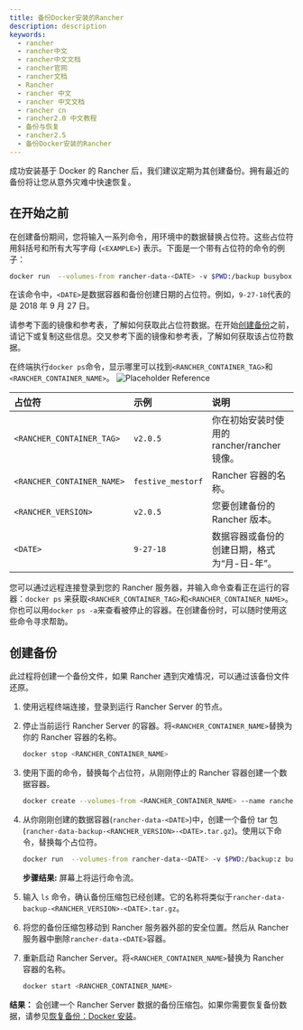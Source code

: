 ```yaml
---
title: 备份Docker安装的Rancher
description: description
keywords:
  - rancher
  - rancher中文
  - rancher中文文档
  - rancher官网
  - rancher文档
  - Rancher
  - rancher 中文
  - rancher 中文文档
  - rancher cn
  - rancher2.0 中文教程
  - 备份与恢复
  - rancher2.5
  - 备份Docker安装的Rancher
---
```


成功安装基于 Docker 的 Rancher 后，我们建议定期为其创建备份。拥有最近的备份将让您从意外灾难中快速恢复。

## 在开始之前

在创建备份期间，您将输入一系列命令，用环境中的数据替换占位符。这些占位符用斜括号和所有大写字母 (`<EXAMPLE>`) 表示。下面是一个带有占位符的命令的例子：

```bash
docker run  --volumes-from rancher-data-<DATE> -v $PWD:/backup busybox tar pzcvf /backup/rancher-data-backup-<RANCHER_VERSION>-<DATE>.tar.gz /var/lib/rancher
```

在该命令中，`<DATE>`是数据容器和备份创建日期的占位符。例如，`9-27-18`代表的是 2018 年 9 月 27 日。

请参考下面的镜像和参考表，了解如何获取此占位符数据。在开始[创建备份](#创建备份)之前，请记下或复制这些信息。交叉参考下面的镜像和参考表，了解如何获取该占位符数据。

在终端执行`docker ps`命令，显示哪里可以找到`<RANCHER_CONTAINER_TAG>`和`<RANCHER_CONTAINER_NAME>`。
![Placeholder Reference](/img/rancher/placeholder-ref.png)

| 占位符                     | 示例              | 说明                                         |
| :------------------------- | :---------------- | :------------------------------------------- |
| `<RANCHER_CONTAINER_TAG>`  | `v2.0.5`          | 你在初始安装时使用的 rancher/rancher 镜像。  |
| `<RANCHER_CONTAINER_NAME>` | `festive_mestorf` | Rancher 容器的名称。                         |
| `<RANCHER_VERSION>`        | `v2.0.5`          | 您要创建备份的 Rancher 版本。                |
| `<DATE>`                   | `9-27-18`         | 数据容器或备份的创建日期，格式为“月-日-年”。 |

您可以通过远程连接登录到您的 Rancher 服务器，并输入命令查看正在运行的容器：`docker ps` 来获取`<RANCHER_CONTAINER_TAG>`和`<RANCHER_CONTAINER_NAME>`。你也可以用`docker ps -a`来查看被停止的容器。在创建备份时，可以随时使用这些命令寻求帮助。

## 创建备份

此过程将创建一个备份文件，如果 Rancher 遇到灾难情况，可以通过该备份文件还原。

1. 使用远程终端连接，登录到运行 Rancher Server 的节点。

1. 停止当前运行 Rancher Server 的容器。将`<RANCHER_CONTAINER_NAME>`替换为你的 Rancher 容器的名称。

   ```bash
   docker stop <RANCHER_CONTAINER_NAME>
   ```

1. 使用下面的命令，替换每个占位符，从刚刚停止的 Rancher 容器创建一个数据容器。

   ```bash
   docker create --volumes-from <RANCHER_CONTAINER_NAME> --name rancher-data-<DATE> rancher/rancher:<RANCHER_CONTAINER_TAG>
   ```

1. 从你刚刚创建的数据容器(`rancher-data-<DATE>`)中，创建一个备份 tar 包(`rancher-data-backup-<RANCHER_VERSION>-<DATE>.tar.gz`)。使用以下命令，替换每个占位符。

   ```bash
   docker run  --volumes-from rancher-data-<DATE> -v $PWD:/backup:z busybox tar pzcvf /backup/rancher-data-backup-<RANCHER_VERSION>-<DATE>.tar.gz /var/lib/rancher
   ```

   **步骤结果:** 屏幕上将运行命令流。

1. 输入 `ls` 命令，确认备份压缩包已经创建。它的名称将类似于`rancher-data-backup-<RANCHER_VERSION>-<DATE>.tar.gz`。

1. 将您的备份压缩包移动到 Rancher 服务器外部的安全位置。然后从 Rancher 服务器中删除`rancher-data-<DATE>`容器。

1. 重新启动 Rancher Server。将`<RANCHER_CONTAINER_NAME>`替换为 Rancher 容器的名称。

   ```bash
   docker start <RANCHER_CONTAINER_NAME>
   ```

**结果：** 会创建一个 Rancher Server 数据的备份压缩包。如果你需要恢复备份数据，请参见[恢复备份：Docker 安装](../docker-restores/)。
